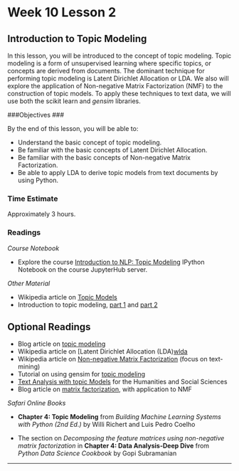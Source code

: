 # Week 10 Lesson 2 #
## Introduction to Topic Modeling ##

In this lesson, you will be introduced to the concept of topic modeling.
Topic modeling is a form of unsupervised learning where specific topics,
or concepts are derived from documents. The dominant technique for
performing topic modeling is Latent Dirichlet Allocation or LDA. We
also will explore the application of Non-negative Matrix Factorization
(NMF) to the construction of topic models. To apply these techniques to
text data, we will use both the scikit learn and _gensim_ libraries.

###Objectives ###

By the end of this lesson, you will be able to:

- Understand the basic concept of topic modeling.
- Be familiar with the basic concepts of Latent Dirichlet Allocation.
- Be familiar with the basic concepts of Non-negative Matrix Factorization.
- Be able to apply LDA to derive topic models from text documents by using Python.

### Time Estimate ###

Approximately 3 hours.

### Readings ####

_Course Notebook_

- Explore the course [Introduction to NLP: Topic Modeling][l2nb]
IPython Notebook on the course JupyterHub server.

_Other Material_

- Wikipedia article on [Topic Models][wtm] 
- Introduction to topic modeling, [part 1][itm] and [part 2][itm-2]

## Optional Readings ##

- Blog article on [topic modeling][botm]
- Wikipedia article on [Latent Dirichlet Allocation (LDA)[wlda] 
- Wikipedia article on [Non-negative Matrix Factorization][wnmf] (focus on text-mining)
- Tutorial on using gensim for [topic modeling][gtm] 
- [Text Analysis with topic Models][tatm] for the Humanities and Social Sciences
- Blog article on [matrix factorization][bnmf], with application to NMF

_Safari Online Books_

- **Chapter 4: Topic Modeling** from _Building Machine Learning Systems
with Python (2nd Ed.)_ by Willi Richert and Luis Pedro Coelho

- The section on _Decomposing the feature matrices using non-negative
matrix factorization_ in **Chapter 4: Data Analysis-Deep Dive** from
_Python Data Science Cookbook_ by Gopi Subramanian

-----

[l2nb]: notebooks/intro2nlp-tm.ipynb

[wlda]: https://en.wikipedia.org/wiki/Latent_Dirichlet_allocation
[wtm]: https://en.wikipedia.org/wiki/Topic_model
[wnmf]: https://en.wikipedia.org/wiki/Non-negative_matrix_factorization

[itm]: http://journalofdigitalhumanities.org/2-1/topic-modeling-a-basic-introduction-by-megan-r-brett/
[itm-2]: http://journalofdigitalhumanities.org/2-1/topic-modeling-and-digital-humanities-by-david-m-blei/
[gtm]: http://radimrehurek.com/gensim/tut2.html
[tatm]: https://www.de.dariah.eu/tatom/index.html

[bnmf]: http://www.quuxlabs.com/blog/2010/09/matrix-factorization-a-simple-tutorial-and-implementation-in-python/

[botm]: https://www.oreilly.com/ideas/topic-models-past-present-and-future
